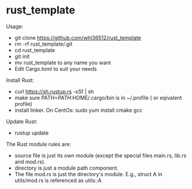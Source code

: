 # rust_template

Usage:
- git clone https://github.com/whl36512/rust_template
- rm -rf rust_template/.git
- cd rust_template
- git init
- mv rust_template to any name you want
- Edit Cargo.toml to suit your needs

Install Rust:
- curl https://sh.rustup.rs -sSf | sh
- make sure PATH=$PATH:$HOME/.cargo/bin is in ~/.profile ( or eqivalent profile)
- install linker. On CentOs: sudo yum install cmake gcc

Update Rust:
- rustup update

The Rust module rules are:
- source file is just its own module (except the special files main.rs, lib.rs and mod.rs).
- directory is just a module path component.
- The file mod.rs is just the directory's module.  E.g., struct A in utils/mod.rs is referenced as utils::A

